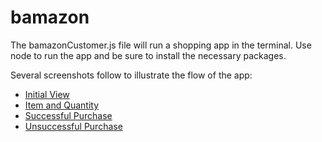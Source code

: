 # bamazon

The bamazonCustomer.js file will run a shopping app in the terminal.
Use node to run the app and be sure to install the necessary packages.

Several screenshots follow to illustrate the flow of the app:

* [Initial View](images/initial_screen.png)
* [Item and Quantity](images/item_and_quantity.png)
* [Successful Purchase](images/successful_purchase.png)
* [Unsuccessful Purchase](images/unsuccesful_purchase.png)